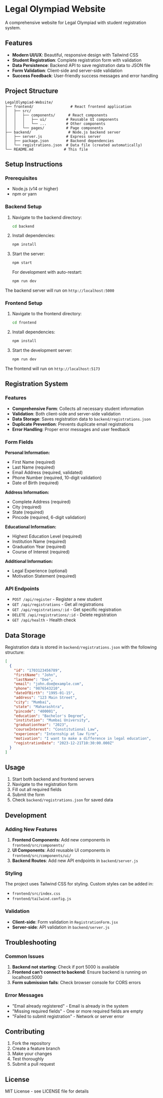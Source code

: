 # Legal Olympiad Website

A comprehensive website for Legal Olympiad with student registration system.

## Features

- **Modern UI/UX**: Beautiful, responsive design with Tailwind CSS
- **Student Registration**: Complete registration form with validation
- **Data Persistence**: Backend API to save registration data to JSON file
- **Form Validation**: Client-side and server-side validation
- **Success Feedback**: User-friendly success messages and error handling

## Project Structure

```
LegalOlympiad-Website/
├── frontend/                 # React frontend application
│   ├── src/
│   │   ├── components/      # React components
│   │   │   ├── ui/         # Reusable UI components
│   │   │   └── ...         # Other components
│   │   └── pages/          # Page components
├── backend/                 # Node.js backend server
│   ├── server.js           # Express server
│   ├── package.json        # Backend dependencies
│   └── registrations.json  # Data file (created automatically)
└── README.md              # This file
```

## Setup Instructions

### Prerequisites

- Node.js (v14 or higher)
- npm or yarn

### Backend Setup

1. Navigate to the backend directory:

   ```bash
   cd backend
   ```

2. Install dependencies:

   ```bash
   npm install
   ```

3. Start the server:

   ```bash
   npm start
   ```

   For development with auto-restart:

   ```bash
   npm run dev
   ```

The backend server will run on `http://localhost:5000`

### Frontend Setup

1. Navigate to the frontend directory:

   ```bash
   cd frontend
   ```

2. Install dependencies:

   ```bash
   npm install
   ```

3. Start the development server:
   ```bash
   npm run dev
   ```

The frontend will run on `http://localhost:5173`

## Registration System

### Features

- **Comprehensive Form**: Collects all necessary student information
- **Validation**: Both client-side and server-side validation
- **Data Storage**: Saves registration data to `backend/registrations.json`
- **Duplicate Prevention**: Prevents duplicate email registrations
- **Error Handling**: Proper error messages and user feedback

### Form Fields

**Personal Information:**

- First Name (required)
- Last Name (required)
- Email Address (required, validated)
- Phone Number (required, 10-digit validation)
- Date of Birth (required)

**Address Information:**

- Complete Address (required)
- City (required)
- State (required)
- Pincode (required, 6-digit validation)

**Educational Information:**

- Highest Education Level (required)
- Institution Name (required)
- Graduation Year (required)
- Course of Interest (required)

**Additional Information:**

- Legal Experience (optional)
- Motivation Statement (required)

### API Endpoints

- `POST /api/register` - Register a new student
- `GET /api/registrations` - Get all registrations
- `GET /api/registrations/:id` - Get specific registration
- `DELETE /api/registrations/:id` - Delete registration
- `GET /api/health` - Health check

## Data Storage

Registration data is stored in `backend/registrations.json` with the following structure:

```json
[
  {
    "id": "1703123456789",
    "firstName": "John",
    "lastName": "Doe",
    "email": "john.doe@example.com",
    "phone": "9876543210",
    "dateOfBirth": "1995-01-15",
    "address": "123 Main Street",
    "city": "Mumbai",
    "state": "Maharashtra",
    "pincode": "400001",
    "education": "Bachelor's Degree",
    "institution": "Mumbai University",
    "graduationYear": "2023",
    "courseInterest": "Constitutional Law",
    "experience": "Internship at law firm",
    "motivation": "I want to make a difference in legal education",
    "registrationDate": "2023-12-21T10:30:00.000Z"
  }
]
```

## Usage

1. Start both backend and frontend servers
2. Navigate to the registration form
3. Fill out all required fields
4. Submit the form
5. Check `backend/registrations.json` for saved data

## Development

### Adding New Features

1. **Frontend Components**: Add new components in `frontend/src/components/`
2. **UI Components**: Add reusable UI components in `frontend/src/components/ui/`
3. **Backend Routes**: Add new API endpoints in `backend/server.js`

### Styling

The project uses Tailwind CSS for styling. Custom styles can be added in:

- `frontend/src/index.css`
- `frontend/tailwind.config.js`

### Validation

- **Client-side**: Form validation in `RegistrationForm.jsx`
- **Server-side**: API validation in `backend/server.js`

## Troubleshooting

### Common Issues

1. **Backend not starting**: Check if port 5000 is available
2. **Frontend can't connect to backend**: Ensure backend is running on localhost:5000
3. **Form submission fails**: Check browser console for CORS errors

### Error Messages

- "Email already registered" - Email is already in the system
- "Missing required fields" - One or more required fields are empty
- "Failed to submit registration" - Network or server error

## Contributing

1. Fork the repository
2. Create a feature branch
3. Make your changes
4. Test thoroughly
5. Submit a pull request

## License

MIT License - see LICENSE file for details
